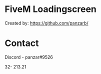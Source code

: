 
# FiveM Loadingscreen
Created by: https://github.com/panzarb/

# Contact
Discord - panzar#9526


32-
213.21
